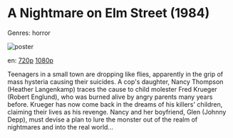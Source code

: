# A Nightmare on Elm Street (1984)

Genres: horror

![poster](http://image.tmdb.org/t/p/w500/sXFlyjfWv544uKOJmPd2vVsaFm9.jpg)

en:
  [720p](magnet:?xt=urn:btih:C045F7FD25201A0C0D965DB4DF02327C1E9866A7&tr=udp://glotorrents.pw:6969/announce&tr=udp://tracker.opentrackr.org:1337/announce&tr=udp://torrent.gresille.org:80/announce&tr=udp://tracker.openbittorrent.com:80&tr=udp://tracker.coppersurfer.tk:6969&tr=udp://tracker.leechers-paradise.org:6969&tr=udp://p4p.arenabg.ch:1337&tr=udp://tracker.internetwarriors.net:1337)
  [1080p](magnet:?xt=urn:btih:69A8705B6039565C5DABD65D1BCFBC0ADE622C8C&tr=udp://glotorrents.pw:6969/announce&tr=udp://tracker.opentrackr.org:1337/announce&tr=udp://torrent.gresille.org:80/announce&tr=udp://tracker.openbittorrent.com:80&tr=udp://tracker.coppersurfer.tk:6969&tr=udp://tracker.leechers-paradise.org:6969&tr=udp://p4p.arenabg.ch:1337&tr=udp://tracker.internetwarriors.net:1337)
  


Teenagers in a small town are dropping like flies, apparently in the grip of mass hysteria causing their suicides. A cop's daughter, Nancy Thompson (Heather Langenkamp) traces the cause to child molester Fred Krueger (Robert Englund), who was burned alive by angry parents many years before. Krueger has now come back in the dreams of his killers' children, claiming their lives as his revenge. Nancy and her boyfriend, Glen (Johnny Depp), must devise a plan to lure the monster out of the realm of nightmares and into the real world...